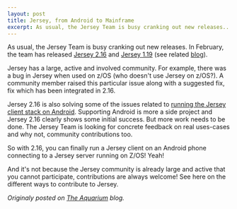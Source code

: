 ```yaml
---
layout: post
title: Jersey, from Android to Mainframe
excerpt: As usual, the Jersey Team is busy cranking out new releases...
---
```


As usual, the Jersey Team is busy cranking out new releases. In February, the team has released [Jersey 2.16](https://github.com/jersey/jersey/releases/tag/2.16) and [Jersey 1.19](https://github.com/jersey/jersey-1.x/releases/tag/1.19) (see related [blog](https://blog.dejavu.sk/2015/02/13/jersey-1-19-is-released/)).

Jersey has a large, active and involved community. For example, there was a bug in Jersey when used on z/OS (who doesn't use Jersey on z/OS?). A community member raised this particular issue along with a suggested fix, fix which has been integrated in 2.16.

Jersey 2.16 is also solving some of the issues related to [running the Jersey client stack on Android](https://blogs.oracle.com/japod/jersey-2x-client-on-android). Supporting Android is more a side project and Jersey 2.16 clearly shows some initial success. But more work needs to be done. The Jersey Team is looking for concrete feedback on real uses-cases and why not, community contributions too.

So with 2.16, you can finally run a Jersey client on an Android phone connecting to a Jersey server running on Z/OS! Yeah!

And it's not because the Jersey community is already large and active that you cannot participate, contributions are always welcome! See here on the different ways to contribute to Jersey.

*Originaly posted on [The Aquarium](https://blogs.oracle.com/theaquarium/jersey%2C-from-android-to-mainframe) blog.*
